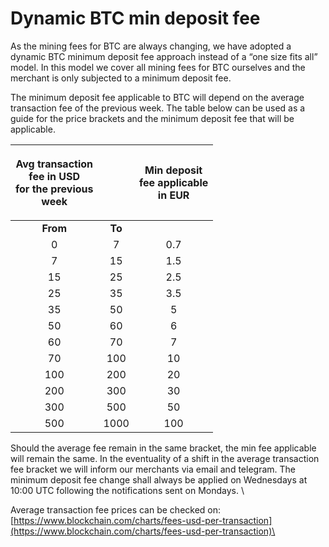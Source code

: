 # Dynamic BTC min deposit fee

As the mining fees for BTC are always changing, we have adopted a dynamic BTC minimum deposit fee approach instead of a “one size fits all” model. In this model we cover all mining fees for BTC ourselves and the merchant is only subjected to a minimum deposit fee.

The minimum deposit fee applicable to BTC will depend on the average transaction fee of the previous week. The table below can be used as a guide for the price brackets and the minimum deposit fee that will be applicable. 

| <p><strong>Avg transaction</strong><br><strong>fee in USD</strong><br><strong>for the previous</strong><br><strong>week</strong></p> |        | <p><strong>Min deposit</strong><br><strong>fee applicable </strong><br><strong>in EUR</strong></p> |
| :----------------------------------------------------------------------------------------------------------------------------------: | :----: | :------------------------------------------------------------------------------------------------: |
|                                                               **From**                                                               | **To** |                                                                                                    |
|                                                                   0                                                                  |    7   |                                                 0.7                                                |
|                                                                   7                                                                  |   15   |                                                 1.5                                                |
|                                                                  15                                                                  |   25   |                                                 2.5                                                |
|                                                                  25                                                                  |   35   |                                                 3.5                                                |
|                                                                  35                                                                  |   50   |                                                  5                                                 |
|                                                                  50                                                                  |   60   |                                                  6                                                 |
|                                                                  60                                                                  |   70   |                                                  7                                                 |
|                                                                  70                                                                  |   100  |                                                 10                                                 |
|                                                                  100                                                                 |   200  |                                                 20                                                 |
|                                                                  200                                                                 |   300  |                                                 30                                                 |
|                                                                  300                                                                 |   500  |                                                 50                                                 |
|                                                                  500                                                                 |  1000  |                                                 100                                                |

Should the average fee remain in the same bracket, the min fee applicable will remain the same. In the eventuality of a shift in the average transaction fee bracket we will inform our merchants via email and telegram. The minimum deposit fee change shall always be applied on Wednesdays at 10:00 UTC following the notifications sent on Mondays. \


Average transaction fee prices can be checked on: [https://www.blockchain.com/charts/fees-usd-per-transaction](https://www.blockchain.com/charts/fees-usd-per-transaction)\
